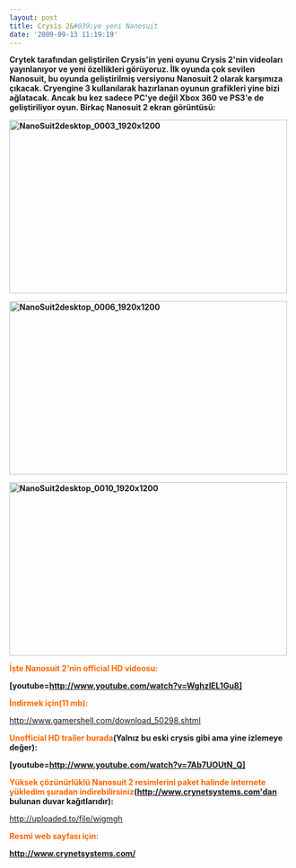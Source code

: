 ```yaml
---
layout: post
title: Crysis 2&#039;ye yeni Nanosuit
date: '2009-09-13 11:19:19'
---
```


<strong>Crytek tarafından geliştirilen Crysis'in yeni oyunu Crysis 2'nin videoları yayınlanıyor ve yeni özellikleri görüyoruz. İlk oyunda çok sevilen Nanosuit, bu oyunda geliştirilmiş versiyonu Nanosuit 2 olarak karşımıza çıkacak. Cryengine 3 kullanılarak hazırlanan oyunun grafikleri yine bizi ağlatacak. Ancak bu kez sadece PC'ye değil Xbox 360 ve PS3'e de geliştiriliyor oyun. Birkaç Nanosuit 2 ekran görüntüsü:</strong>

<strong> </strong>

<strong><img class="aligncenter size-full wp-image-139" title="NanoSuit2desktop_0003_1920x1200" src="http://devdala.files.wordpress.com/2009/09/nanosuit2desktop_0003_1920x1200.jpg" alt="NanoSuit2desktop_0003_1920x1200" width="495" height="309" /></strong>

<strong><img class="aligncenter size-full wp-image-140" title="NanoSuit2desktop_0006_1920x1200" src="http://devdala.files.wordpress.com/2009/09/nanosuit2desktop_0006_1920x1200.jpg" alt="NanoSuit2desktop_0006_1920x1200" width="495" height="309" /></strong>

<strong><img class="aligncenter size-full wp-image-141" title="NanoSuit2desktop_0010_1920x1200" src="http://devdala.files.wordpress.com/2009/09/nanosuit2desktop_0010_1920x1200.jpg" alt="NanoSuit2desktop_0010_1920x1200" width="495" height="309" /></strong>

<strong><span style="color:#ff6600;">İşte Nanosuit 2'nin official HD videosu:</span></strong>

<strong>[youtube=http://www.youtube.com/watch?v=WghzIEL1Gu8]</strong>

<strong><span style="color:#ff6600;">İndirmek için(11 mb):</span></strong>

<a href="http://www.gamershell.com/download_50298.shtml">http://www.gamershell.com/download_50298.shtml</a>

<strong><span style="color:#ff6600;">Unofficial HD trailer burada</span>(Yalnız bu eski crysis gibi ama yine izlemeye değer):</strong>

<strong>[youtube=http://www.youtube.com/watch?v=7Ab7UOUtN_Q]</strong>

<strong><span style="color:#ff6600;">Yüksek çözünürlüklü Nanosuit 2 resimlerini paket halinde internete yükledim şuradan indirebilirsiniz</span>(http://www.crynetsystems.com'dan bulunan duvar kağıtlarıdır):</strong>

<a href="http://uploaded.to/file/wigmgh">http://uploaded.to/file/wigmgh</a>

<strong><span style="color:#ff6600;">Resmi web sayfası için:</span></strong>

<strong><a href="http://www.crynetsystems.com/">http://www.crynetsystems.com/</a></strong>